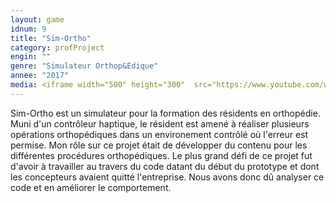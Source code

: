 ```yaml
---
layout:	game
idnum: 9
title: "Sim-Ortho"
category: profProject
engin: ""
genre: "Simulateur Orthop&Edique"
annee: "2017"
media: <iframe width="500" height="300"  src="https://www.youtube.com/watch?v=8_jYfbb0hc8" frameborder="0" allowfullscreen></iframe>
---
```

<div>
	<p>
		Sim-Ortho est un simulateur pour la formation des résidents en orthopédie. Muni d'un contrôleur haptique, le résident est amené à réaliser plusieurs opérations orthopédiques dans un environement contrôlé où l'erreur est permise. 
		Mon rôle sur ce projet était de développer du contenu pour les différentes procédures orthopédiques. Le plus grand défi de ce projet fut d'avoir à travailler au travers du code datant du début du prototype et dont les concepteurs avaient quitté l'entreprise. 
		Nous avons donc dû analyser ce code et en améliorer le comportement.
	</p>
</div>